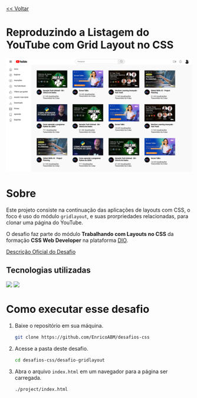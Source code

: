 [<< Voltar](/README.md)

# Reproduzindo a Listagem do YouTube com Grid Layout no CSS

<div align="center">
    <img src="docs/website-print.png" alt="Print do website" width="800px">
</div>


# Sobre
Este projeto consiste na continuação das aplicações de layouts com CSS, o foco é uso do módulo `gridlayout`, e suas prorpriedades relacionadas, para clonar uma página do YouTube. 

O desafio faz parte do módulo **Trabalhando com Layouts no CSS** da formação **CSS Web Developer** na plataforma [DIO](https://www.dio.me/).

[Descrição Oficial do Desafio](https://www.figma.com/design/KknwioExyqKD3D2eSVFrcW/Desafio-Grid---DIO?node-id=1-2&node-type=frame&t=9v38cjXpyNIgpxJW-0)

## Tecnologias utilizadas

<img width='50' src="https://cdn.jsdelivr.net/gh/devicons/devicon@latest/icons/html5/html5-original.svg" />
<img width='50' src="https://cdn.jsdelivr.net/gh/devicons/devicon@latest/icons/css3/css3-original.svg" /> 

# Como executar esse desafio

1. Baixe o repositório em sua máquina.
    ```bash
    git clone https://github.com/EnricoABM/desafios-css
    ```

2. Acesse a pasta deste desafio.
    ```bash
    cd desafios-css/desafio-gridlayout
    ```

3. Abra o arquivo `index.html` em um navegador para a página ser carregada.
    ```bash
    ./project/index.html
    ```